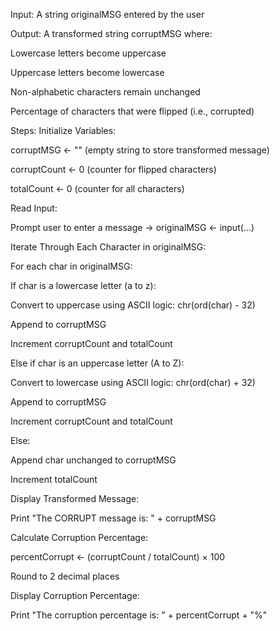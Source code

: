 Input:
A string originalMSG entered by the user

Output:
A transformed string corruptMSG where:

Lowercase letters become uppercase

Uppercase letters become lowercase

Non-alphabetic characters remain unchanged

Percentage of characters that were flipped (i.e., corrupted)

Steps:
Initialize Variables:

corruptMSG ← "" (empty string to store transformed message)

corruptCount ← 0 (counter for flipped characters)

totalCount ← 0 (counter for all characters)

Read Input:

Prompt user to enter a message → originalMSG ← input(...)

Iterate Through Each Character in originalMSG:

For each char in originalMSG:

If char is a lowercase letter (a to z):

Convert to uppercase using ASCII logic: chr(ord(char) - 32)

Append to corruptMSG

Increment corruptCount and totalCount

Else if char is an uppercase letter (A to Z):

Convert to lowercase using ASCII logic: chr(ord(char) + 32)

Append to corruptMSG

Increment corruptCount and totalCount

Else:

Append char unchanged to corruptMSG

Increment totalCount

Display Transformed Message:

Print "The CORRUPT message is: " + corruptMSG

Calculate Corruption Percentage:

percentCorrupt ← (corruptCount / totalCount) × 100

Round to 2 decimal places

Display Corruption Percentage:

Print "The corruption percentage is: " + percentCorrupt + "%"